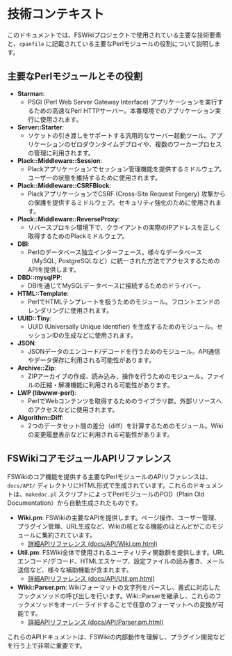 # 技術コンテキスト

このドキュメントでは、FSWikiプロジェクトで使用されている主要な技術要素と、`cpanfile` に記載されている主要なPerlモジュールの役割について説明します。

## 主要なPerlモジュールとその役割

*   **Starman**:
    *   PSGI (Perl Web Server Gateway Interface) アプリケーションを実行するための高速なPerl HTTPサーバー。本番環境でのアプリケーション実行に使用されます。
*   **Server::Starter**:
    *   ソケットの引き渡しをサポートする汎用的なサーバー起動ツール。アプリケーションのゼロダウンタイムデプロイや、複数のワーカープロセスの管理に利用されます。
*   **Plack::Middleware::Session**:
    *   Plackアプリケーションでセッション管理機能を提供するミドルウェア。ユーザーの状態を維持するために使用されます。
*   **Plack::Middleware::CSRFBlock**:
    *   PlackアプリケーションでCSRF (Cross-Site Request Forgery) 攻撃からの保護を提供するミドルウェア。セキュリティ強化のために使用されます。
*   **Plack::Middleware::ReverseProxy**:
    *   リバースプロキシ環境下で、クライアントの実際のIPアドレスを正しく取得するためのPlackミドルウェア。
*   **DBI**:
    *   Perlのデータベース独立インターフェース。様々なデータベース（MySQL, PostgreSQLなど）に統一された方法でアクセスするためのAPIを提供します。
*   **DBD::mysqlPP**:
    *   DBIを通じてMySQLデータベースに接続するためのドライバー。
*   **HTML::Template**:
    *   PerlでHTMLテンプレートを扱うためのモジュール。フロントエンドのレンダリングに使用されます。
*   **UUID::Tiny**:
    *   UUID (Universally Unique Identifier) を生成するためのモジュール。セッションIDの生成などに使用されます。
*   **JSON**:
    *   JSONデータのエンコード/デコードを行うためのモジュール。API通信やデータ保存に利用される可能性があります。
*   **Archive::Zip**:
    *   ZIPアーカイブの作成、読み込み、操作を行うためのモジュール。ファイルの圧縮・解凍機能に利用される可能性があります。
*   **LWP (libwww-perl)**:
    *   PerlでWebコンテンツを取得するためのライブラリ群。外部リソースへのアクセスなどに使用されます。
*   **Algorithm::Diff**:
    *   2つのデータセット間の差分（diff）を計算するためのモジュール。Wikiの変更履歴表示などに利用される可能性があります。

## FSWikiコアモジュールAPIリファレンス

FSWikiのコア機能を提供する主要なPerlモジュールのAPIリファレンスは、`docs/API/` ディレクトリにHTML形式で生成されています。これらのドキュメントは、`makedoc.pl` スクリプトによってPerlモジュールのPOD（Plain Old Documentation）から自動生成されたものです。

*   **Wiki.pm**: FSWikiの主要なAPIを提供します。ページ操作、ユーザー管理、プラグイン管理、URL生成など、Wikiの核となる機能のほとんどがこのモジュールに集約されています。
    *   [詳細APIリファレンス (docs/API/Wiki.pm.html)](/docs/API/Wiki.pm.html)
*   **Util.pm**: FSWiki全体で使用されるユーティリティ関数群を提供します。URLエンコード/デコード、HTMLエスケープ、設定ファイルの読み書き、メール送信など、様々な補助機能が含まれます。
    *   [詳細APIリファレンス (docs/API/Util.pm.html)](/docs/API/Util.pm.html)
*   **Wiki::Parser.pm**: Wikiフォーマットの文字列をパースし、書式に対応したフックメソッドの呼び出しを行います。Wiki::Parserを継承し、これらのフックメソッドをオーバーライドすることで任意のフォーマットへの変換が可能です。
    *   [詳細APIリファレンス (docs/API/Parser.pm.html)](/docs/API/Parser.pm.html)

これらのAPIドキュメントは、FSWikiの内部動作を理解し、プラグイン開発などを行う上で非常に重要です。